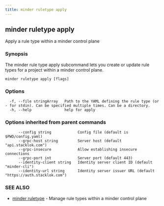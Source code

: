 ```yaml
---
title: minder ruletype apply
---
```

## minder ruletype apply

Apply a rule type within a minder control plane

### Synopsis

The minder rule type apply subcommand lets you create or update rule types for a project
within a minder control plane.

```
minder ruletype apply [flags]
```

### Options

```
  -f, --file stringArray   Path to the YAML defining the rule type (or - for stdin). Can be specified multiple times. Can be a directory.
  -h, --help               help for apply
```

### Options inherited from parent commands

```
      --config string            Config file (default is $PWD/config.yaml)
      --grpc-host string         Server host (default "api.stacklok.com")
      --grpc-insecure            Allow establishing insecure connections
      --grpc-port int            Server port (default 443)
      --identity-client string   Identity server client ID (default "minder-cli")
      --identity-url string      Identity server issuer URL (default "https://auth.stacklok.com")
```

### SEE ALSO

* [minder ruletype](minder_ruletype.md)	 - Manage rule types within a minder control plane

